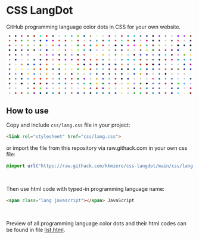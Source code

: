 # CSS LangDot
GitHub programming language color dots in CSS for your own website.

![](preview.png)

## How to use

Copy and include ```css/lang.css``` file in your project:
```html
<link rel="stylesheet" href="css/lang.css">
```

or import the file from this repository via raw.githack.com in your own css file:
```css
@import url("https://raw.githack.com/kkmzero/css-langdot/main/css/lang.css");
```
</br>

Then use html code with typed-in programming language name:
```html
<span class="lang javascript"></span> JavaScript
```
</br>

Preview of all programming language color dots and their html codes can be found in file [list.html](list.html).
